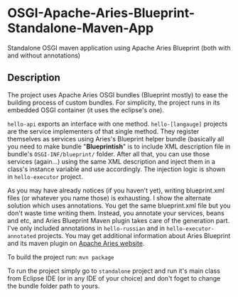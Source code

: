 # OSGI-Apache-Aries-Blueprint-Standalone-Maven-App
Standalone OSGI maven application using Apache Aries Blueprint (both with and without annotations)

## Description
The project uses Apache Aries OSGI bundles (Blueprint mostly) to ease the building process of custom bundles. For simplicity, the project runs in its embedded OSGI container (it uses the eclipse's one). 

`hello-api` exports an interface with one method. `hello-[langauge]` projects are the service implementers of that single method. They register themselves as services using Aries's Blueprint helper bundle (basically all you need to make bundle "**Blueprintish**" is to include XML description file in bundle's `OSGI-INF/blueprint/` folder. 
After all that, you can use those services (again...) using the same XML description and inject them in a class's instance variable and use accordingly. The injection logic is shown in `hello-executor` project. 

As you may have already notices (if you haven't yet), writing blueprint.xml files (or whatever you name those) is exhausting. I show the alternate solution which uses annotations. You get the same blueprint.xml file but you don't waste time writing them. Instead, you annotate your services, beans and etc, and Aries Blueprint Maven plugin takes care of the generation part. I've only included annotations in `hello-russian` and in `hello-executor-annotated` projects. You may get additional information about Aries Blueprint and its maven plugin on [Apache Aries website](http://aries.apache.org).

To build the project run: `mvn package` 

To run the project simply go to `standalone` project and run it's main class from Eclipse IDE (or in any IDE of your choice) and don't foget to change the bundle folder path to yours.
